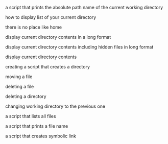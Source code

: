a script that prints the absolute path name of the current working directory

how to display list of your current directory

there is no place like home 

display current directory contents in a long format

display current directory contents including hidden  files in long format

display current directory contents

creating a script that creates a directory

moving a file

deleting a file

deleting a directory

changing working directory to the previous one

a script that lists all files

a script that prints a file name

a script that creates symbolic link  
